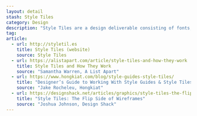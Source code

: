 ```yaml
---
layout: detail
stash: Style Tiles
category: Design
description: "Style Tiles are a design deliverable consisting of fonts, colors and interface elements that communicate the essence of a visual brand for the web."
tag:
article:
  - url: http://styletil.es
    title: Style Tiles (website)
    source: Style Tiles
  - url: https://alistapart.com/article/style-tiles-and-how-they-work
    title: Style Tiles and How They Work
    source: "Samantha Warren, A List Apart"
  - url: https://www.hongkiat.com/blog/style-guides-style-tiles/
    title: "Designer’s Guide to Working With Style Guides & Style Tiles"
    source: "Jake Rocheleu, Hongkiat"
  - url: https://designshack.net/articles/graphics/style-tiles-the-flip-side-of-wireframes/
    title: "Style Tiles: The Flip Side of Wireframes"
    source: "Joshua Johnson, Design Shack"
---
```


